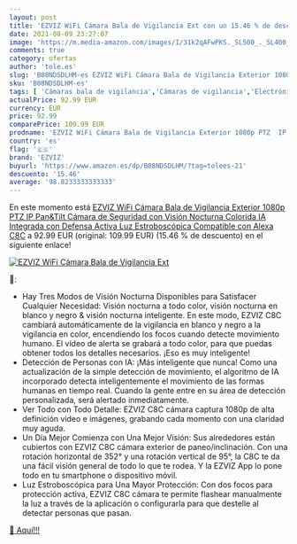 ```yaml
---
layout: post
title: 'EZVIZ WiFi Cámara Bala de Vigilancia Ext con un 15.46 % de descuento'
date: 2021-08-09 23:27:07
image: 'https://m.media-amazon.com/images/I/31k2qAFwPKS._SL500_._SL400_.jpg'
comments: true
category: ofertas
author: 'tole.es'
slug: 'B08NDSDLHM-es EZVIZ WiFi Cámara Bala de Vigilancia Exterior 1080p PTZ IP...'
sku: 'B08NDSDLHM-es'
tags: [ 'Cámaras bala de vigilancia','Cámaras de vigilancia','Electrónica','Fotografía y videocámaras','alexa','ezviz', ]
actualPrice: 92.99 EUR
currency: EUR
price: 92.99
comparePrice: 109.99 EUR
prodname: 'EZVIZ WiFi Cámara Bala de Vigilancia Exterior 1080p PTZ  IP Pan&Tilt Cámara de Seguridad con Visión Nocturna Colorida  IA Integrada con Defensa Activa Luz Estroboscópica  Compatible con Alexa  C8C'
country: 'es'
flag: '🇪🇸'
brand: 'EZVIZ'
buyurl: 'https://www.amazon.es/dp/B08NDSDLHM/?tag=tolees-21'
descuento: '15.46'
average: '98.8233333333333'
---
```


En este momento está [EZVIZ WiFi Cámara Bala de Vigilancia Exterior 1080p PTZ  IP Pan&Tilt Cámara de Seguridad con Visión Nocturna Colorida  IA Integrada con Defensa Activa Luz Estroboscópica  Compatible con Alexa  C8C](https://www.amazon.es/dp/B08NDSDLHM/?tag=tolees-21) a 92.99 EUR (original: 109.99 EUR) (15.46 %  de descuento) en el siguiente enlace!

[![EZVIZ WiFi Cámara Bala de Vigilancia Ext](https://m.media-amazon.com/images/I/31k2qAFwPKS._SL500_._SL400_.jpg)](https://www.amazon.es/dp/B08NDSDLHM/?tag=tolees-21)

🔎:

- Hay Tres Modos de Visión Nocturna Disponibles para Satisfacer Cualquier Necesidad: Visión nocturna a todo color, visión nocturna en blanco y negro & visión nocturna inteligente. En este modo, EZVIZ C8C cambiará automáticamente de la vigilancia en blanco y negro a la vigilancia en color, encendiendo los focos cuando detecte movimiento humano. El vídeo de alerta se grabará a todo color, para que puedas obtener todos los detalles necesarios. ¡Eso es muy inteligente!
- Detección de Personas con IA: ¡Más inteligente que nunca! Como una actualización de la simple detección de movimiento, el algoritmo de IA incorporado detecta inteligentemente el movimiento de las formas humanas en tiempo real. Cuando la gente entre en su área de detección personalizada, será alertado inmediatamente.
- Ver Todo con Todo Detalle: EZVIZ C8C cámara captura 1080p de alta definición video e imágenes, grabando cada momento con una claridad muy aguda.
- Un Día Mejor Comienza con Una Mejor Visión: Sus alrededores están cubiertos con EZVIZ C8C cámara exterior de paneo/inclinación. Con una rotación horizontal de 352° y una rotación vertical de 95°, la C8C te da una fácil visión general de todo lo que te rodea. Y la EZVIZ App lo pone todo en tu smartphone o dispositivo móvil.
- Luz Estroboscópica para Una Mayor Protección: Con dos focos para protección activa, EZVIZ C8C cámara te permite flashear manualmente la luz a través de la aplicación o configurarla para que destelle al detectar personas que pasan.

[🛒 Aquí!!!](https://www.amazon.es/dp/B08NDSDLHM/?tag=tolees-21)
